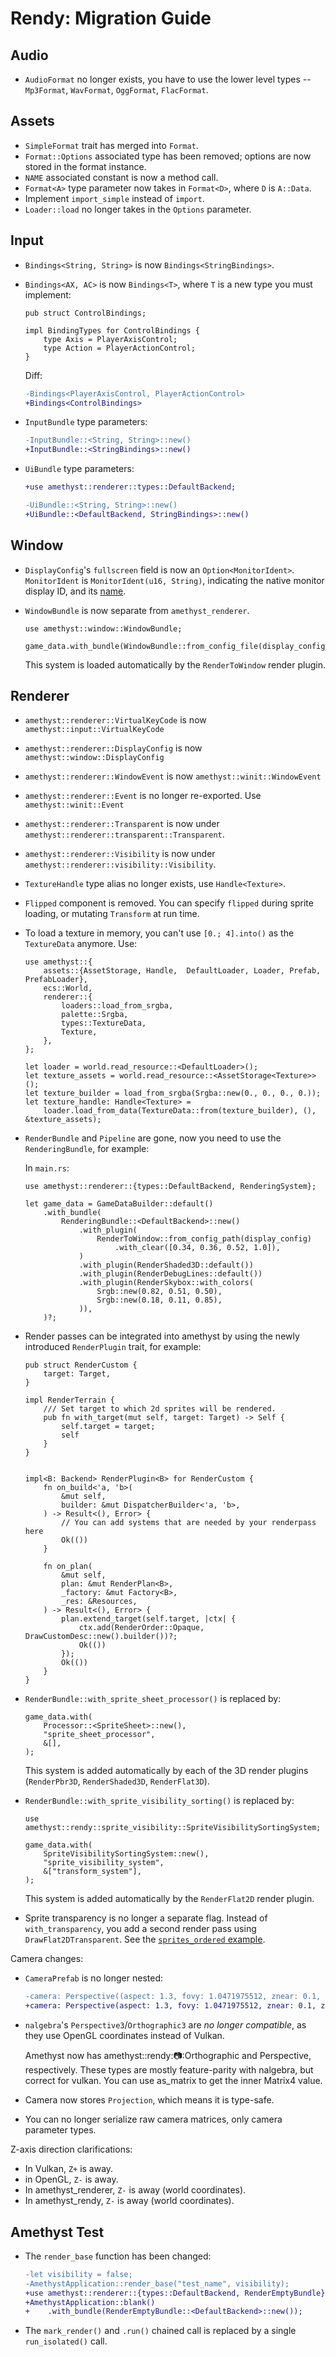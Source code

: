 # Rendy: Migration Guide

## Audio

* `AudioFormat` no longer exists, you have to use the lower level types -- `Mp3Format`, `WavFormat`, `OggFormat`, `FlacFormat`.

## Assets

* `SimpleFormat` trait has merged into `Format`.
* `Format::Options` associated type has been removed; options are now stored in the format instance.
* `NAME` associated constant is now a method call.
* `Format<A>` type parameter now takes in `Format<D>`, where `D` is `A::Data`.
* Implement `import_simple` instead of `import`.
* `Loader::load` no longer takes in the `Options` parameter.

## Input

* `Bindings<String, String>` is now `Bindings<StringBindings>`.
* `Bindings<AX, AC>` is now `Bindings<T>`, where `T` is a new type you must implement:

    ```rust,ignore
    pub struct ControlBindings;

    impl BindingTypes for ControlBindings {
        type Axis = PlayerAxisControl;
        type Action = PlayerActionControl;
    }
    ```

    Diff:

    ```patch
    -Bindings<PlayerAxisControl, PlayerActionControl>
    +Bindings<ControlBindings>
    ```

* `InputBundle` type parameters:

    ```patch
    -InputBundle::<String, String>::new()
    +InputBundle::<StringBindings>::new()
    ```

* `UiBundle` type parameters:

    ```patch
    +use amethyst::renderer::types::DefaultBackend;

    -UiBundle::<String, String>::new()
    +UiBundle::<DefaultBackend, StringBindings>::new()
    ```

## Window

* `DisplayConfig`'s `fullscreen` field is now an `Option<MonitorIdent>`. `MonitorIdent` is `MonitorIdent(u16, String)`, indicating the native monitor display ID, and its [name][monID].
* `WindowBundle` is now separate from `amethyst_renderer`.

    ```rust,ignore
    use amethyst::window::WindowBundle;

    game_data.with_bundle(WindowBundle::from_config_file(display_config_path))?;
    ```

    This system is loaded automatically by the `RenderToWindow` render plugin.

## Renderer

* `amethyst::renderer::VirtualKeyCode` is now `amethyst::input::VirtualKeyCode`
* `amethyst::renderer::DisplayConfig` is now `amethyst::window::DisplayConfig`
* `amethyst::renderer::WindowEvent` is now `amethyst::winit::WindowEvent`
* `amethyst::renderer::Event` is no longer re-exported. Use `amethyst::winit::Event`
* `amethyst::renderer::Transparent` is now under `amethyst::renderer::transparent::Transparent`.
* `amethyst::renderer::Visibility` is now under `amethyst::renderer::visibility::Visibility`.
* `TextureHandle` type alias no longer exists, use `Handle<Texture>`.
* `Flipped` component is removed. You can specify `flipped` during sprite loading, or mutating `Transform` at run time.
* To load a texture in memory, you can't use `[0.; 4].into()` as the `TextureData` anymore. Use:

    ```rust,ignore
    use amethyst::{
        assets::{AssetStorage, Handle,  DefaultLoader, Loader, Prefab, PrefabLoader},
        ecs::World,
        renderer::{
            loaders::load_from_srgba,
            palette::Srgba,
            types::TextureData,
            Texture,
        },
    };

    let loader = world.read_resource::<DefaultLoader>();
    let texture_assets = world.read_resource::<AssetStorage<Texture>>();
    let texture_builder = load_from_srgba(Srgba::new(0., 0., 0., 0.));
    let texture_handle: Handle<Texture> =
        loader.load_from_data(TextureData::from(texture_builder), (), &texture_assets);
    ```

* `RenderBundle` and `Pipeline` are gone, now you need to use the `RenderingBundle`, for example:

    In `main.rs`:

    ```rust,ignore
    use amethyst::renderer::{types::DefaultBackend, RenderingSystem};

    let game_data = GameDataBuilder::default()
        .with_bundle(
            RenderingBundle::<DefaultBackend>::new()
                .with_plugin(
                    RenderToWindow::from_config_path(display_config)
                        .with_clear([0.34, 0.36, 0.52, 1.0]),
                )
                .with_plugin(RenderShaded3D::default())
                .with_plugin(RenderDebugLines::default())
                .with_plugin(RenderSkybox::with_colors(
                    Srgb::new(0.82, 0.51, 0.50),
                    Srgb::new(0.18, 0.11, 0.85),
                )),
        )?;
    ```

* Render passes can be integrated into amethyst by using the newly introduced `RenderPlugin` trait, for example:
    ```rust,ignore
    pub struct RenderCustom {
        target: Target,
    }

    impl RenderTerrain {
        /// Set target to which 2d sprites will be rendered.
        pub fn with_target(mut self, target: Target) -> Self {
            self.target = target;
            self
        }
    }


    impl<B: Backend> RenderPlugin<B> for RenderCustom {
        fn on_build<'a, 'b>(
            &mut self,
            builder: &mut DispatcherBuilder<'a, 'b>,
        ) -> Result<(), Error> {
            // You can add systems that are needed by your renderpass here
            Ok(())
        }

        fn on_plan(
            &mut self,
            plan: &mut RenderPlan<B>,
            _factory: &mut Factory<B>,
            _res: &Resources,
        ) -> Result<(), Error> {
            plan.extend_target(self.target, |ctx| {
                ctx.add(RenderOrder::Opaque, DrawCustomDesc::new().builder())?;
                Ok(())
            });
            Ok(())
        }
    }
    ```
* `RenderBundle::with_sprite_sheet_processor()` is replaced by:

    ```rust,ignore
    game_data.with(
        Processor::<SpriteSheet>::new(),
        "sprite_sheet_processor",
        &[],
    );
    ```

    This system is added automatically by each of the 3D render plugins (`RenderPbr3D`, `RenderShaded3D`, `RenderFlat3D`).

* `RenderBundle::with_sprite_visibility_sorting()` is replaced by:

    ```rust,ignore
    use amethyst::rendy::sprite_visibility::SpriteVisibilitySortingSystem;

    game_data.with(
        SpriteVisibilitySortingSystem::new(),
        "sprite_visibility_system",
        &["transform_system"],
    );
    ```

    This system is added automatically by the `RenderFlat2D` render plugin.

* Sprite transparency is no longer a separate flag. Instead of `with_transparency`, you add a second render pass using `DrawFlat2DTransparent`. See the [`sprites_ordered` example][spri_ord].

Camera changes:

* `CameraPrefab` is no longer nested:

    ```patch
    -camera: Perspective((aspect: 1.3, fovy: 1.0471975512, znear: 0.1, zfar: 2000.0))
    +camera: Perspective(aspect: 1.3, fovy: 1.0471975512, znear: 0.1, zfar: 2000.0)
    ```

* `nalgebra`'s `Perspective3`/`Orthographic3` are *no longer compatible*, as they use OpenGL coordinates instead of Vulkan.

    Amethyst now has amethyst::rendy::camera::Orthographic and Perspective, respectively. These types are mostly feature-parity with nalgebra, but correct for vulkan. You can use as_matrix to get the inner Matrix4 value.

* Camera now stores `Projection`, which means it is type-safe.
* You can no longer serialize raw camera matrices, only camera parameter types.

Z-axis direction clarifications:

* In Vulkan, `Z+` is away.
* in OpenGL, `Z-` is away.
* In amethyst_renderer, `Z-` is away (world coordinates).
* In amethyst_rendy, `Z-` is away (world coordinates).

## Amethyst Test

* The `render_base` function has been changed:

    ```patch
    -let visibility = false;
    -AmethystApplication::render_base("test_name", visibility);
    +use amethyst::renderer::{types::DefaultBackend, RenderEmptyBundle};
    +AmethystApplication::blank()
    +    .with_bundle(RenderEmptyBundle::<DefaultBackend>::new());
    ```

* The `mark_render()` and `.run()` chained call is replaced by a single `run_isolated()` call.

[monID]: https://docs.rs/winit/0.19.1/winit/struct.MonitorId.html#method.get_name
[spri_ord]: https://github.com/amethyst/amethyst/blob/7ed8432d8eef2b2727d0c4188b91e5823ae03548/examples/sprites_ordered/main.rs#L463-L482
